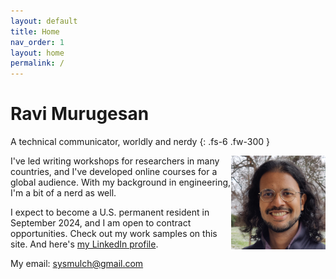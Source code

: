 ```yaml
---
layout: default
title: Home
nav_order: 1
layout: home
permalink: /
---
```


# Ravi Murugesan

A technical communicator, worldly and nerdy
{: .fs-6 .fw-300 }

<img style="float: right; max-width: 30%;" src="images/Photograph.jpg">

I've led writing workshops for researchers in many countries, and I've developed online courses for a global audience. With my background in engineering, I'm a bit of a nerd as well.

I expect to become a U.S. permanent resident in September 2024, and I am open to contract opportunities. Check out my work samples on this site. And here's [my LinkedIn profile](https://www.linkedin.com/in/ravimurugesan/).

My email: <sysmulch@gmail.com>




